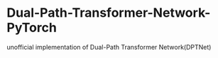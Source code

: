 # Dual-Path-Transformer-Network-PyTorch
unofficial implementation of Dual-Path Transformer Network(DPTNet)
